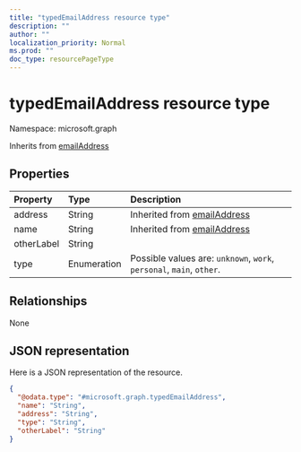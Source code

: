 ```yaml
---
title: "typedEmailAddress resource type"
description: ""
author: ""
localization_priority: Normal
ms.prod: ""
doc_type: resourcePageType
---
```


# typedEmailAddress resource type


Namespace: microsoft.graph




Inherits from [emailAddress](../resources/emailaddress.md)

## Properties
|Property|Type|Description|
|:---|:---|:---|
|address|String| Inherited from [emailAddress](../resources/emailaddress.md)|
|name|String| Inherited from [emailAddress](../resources/emailaddress.md)|
|otherLabel|String||
|type|Enumeration| Possible values are: `unknown`, `work`, `personal`, `main`, `other`.|

## Relationships
None

## JSON representation
Here is a JSON representation of the resource.
<!-- {
  "blockType": "resource",
  "@odata.type": "microsoft.graph.typedEmailAddress"
}
-->
``` json
{
  "@odata.type": "#microsoft.graph.typedEmailAddress",
  "name": "String",
  "address": "String",
  "type": "String",
  "otherLabel": "String"
}
```

